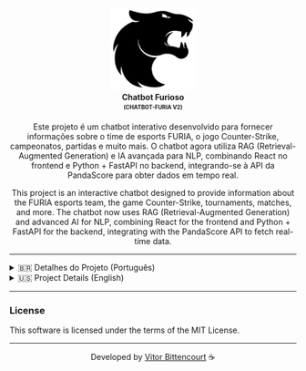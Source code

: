 <p align="center">
  <img src="./frontend/src/assets/Furia_Esports_logo.png" alt="Chatbot Furioso" width="150" /> <br />
  <b>Chatbot Furioso</b> <br />
  <sub><sup><b>(CHATBOT-FURIA V2)</b></sup></sub> <br />
</p>

<p align="center">
  Este projeto é um chatbot interativo desenvolvido para fornecer informações sobre o time de esports FURIA, o jogo Counter-Strike, campeonatos, partidas e muito mais. O chatbot agora utiliza RAG (Retrieval-Augmented Generation) e IA avançada para NLP, combinando React no frontend e Python + FastAPI no backend, integrando-se à API da PandaScore para obter dados em tempo real.
</p>

<p align="center">
  This project is an interactive chatbot designed to provide information about the FURIA esports team, the game Counter-Strike, tournaments, matches, and more. The chatbot now uses RAG (Retrieval-Augmented Generation) and advanced AI for NLP, combining React for the frontend and Python + FastAPI for the backend, integrating with the PandaScore API to fetch real-time data.
</p>

---

<details> <summary>🇧🇷 Detalhes do Projeto (Português)</summary>

## Resumo do Projeto

O **Chatbot Furioso V2** é uma aplicação web que permite aos usuários interagir com um chatbot para obter informações sobre o time FURIA Esports e o cenário competitivo de CS. Ele responde a perguntas sobre próximos jogos, resultados de partidas, estatísticas de jogadores, mapas, armas, campeonatos e muito mais. Agora, com a implementação de RAG e IA para NLP, o chatbot oferece respostas mais precisas e contextualizadas, utilizando um índice FAISS para recuperação de informações.

---

## Estrutura do Projeto

### Estrutura de Pastas

```
chatbot-furia  
├── backend  
│   ├── main.py  
│   ├── services/  
│   │   ├── populate_faiss.py  
│   │   └── faiss_retrieval.py  
│   ├── requirements.txt  
│   └── pycache/  
├── frontend  
│   ├── .gitignore  
│   ├── eslint.config.js  
│   ├── index.html  
│   ├── package.json  
│   ├── README.md  
│   ├── vite.config.js  
│   ├── public/  
│   │   └── vite.svg  
│   └── src/  
│       ├── App.css  
│       ├── App.jsx  
│       ├── index.css  
│       ├── main.jsx  
│       └── assets/  
│           ├── favicon/  
│           │   ├── favicon-32x32.png  
│           │   └── site.webmanifest  
│           └── ...  
└── venv/
```

---

### Backend

- **`main.py`**: Contém a API desenvolvida com FastAPI, responsável por fornecer dados ao chatbot.
- **`services/populate_faiss.py`**: Script para criar e popular o índice FAISS com dados relevantes.
- **`services/faiss_retrieval.py`**: Implementação do mecanismo de recuperação de informações utilizando FAISS e integração com o modelo de linguagem.
- **`requirements.txt`**: Lista de dependências do backend.

### Frontend

- **`App.jsx`**: Componente principal do chatbot, responsável pela interface e lógica de interação.
- **`index.html`**: Estrutura HTML principal do frontend.
- **`vite.config.js`**: Configuração do Vite para o projeto React.
- **`App.css` e `index.css`**: Estilos personalizados para o chatbot.

---

## Funcionalidades

- **Próximos Jogos**: Informações sobre as próximas partidas do time FURIA.
- **Últimos Resultados**: Resultados das partidas mais recentes da FURIA.
- **Lineup**: Lista de jogadores do time (especifique masculino ou feminino).
- **Estatísticas de Jogadores**: Dados como kills, deaths e ADR de jogadores específicos da FURIA.
- **Mapas**: Lista de mapas disponíveis no CS2.
- **Armas**: Informações sobre as armas do jogo.
- **Campeonatos**: Detalhes sobre campeonatos em andamento e futuros.
- **Sobre a FURIA**: Informações gerais sobre a organização FURIA Esports.
- **Respostas Contextualizadas**: Utiliza RAG para fornecer respostas baseadas em informações recuperadas do índice FAISS.
- **Integração com IA**: Respostas geradas por um modelo de linguagem avançado.

---

## Tecnologias e Ferramentas Utilizadas

### Frontend

- **React**: Biblioteca JavaScript para construção de interfaces de usuário.
- **Vite**: Ferramenta de build rápida para projetos frontend.
- **CSS**: Estilização da interface.

### Backend

- **FastAPI**: Framework para construção de APIs rápidas e performáticas.
- **Uvicorn**: Servidor ASGI para rodar a aplicação FastAPI.
- **Requests**: Biblioteca para realizar requisições HTTP.
- **FAISS**: Biblioteca para criação de índices vetoriais e recuperação de informações.
- **HuggingFace Transformers**: Para embeddings e geração de respostas.

### API Utilizada

- **PandaScore API**: API utilizada para obter dados sobre times, partidas, jogadores, mapas e campeonatos de CS2.

---

## Instruções de Uso

### Pré-requisitos

- Node.js e npm instalados para o frontend.
- Python 3.10+ instalado para o backend.

### Configuração do Backend

1. Navegue até a pasta `backend`:
   ```bash
   cd backend
   ```

2. Instale as dependências:
   ```bash
   pip install -r requirements.txt
   ```

3. Crie o índice FAISS:
   ```bash
   python services/populate_faiss.py
   ```

4. Inicie o servidor:
   ```bash
   uvicorn main:app --reload
   ```

### Configuração do Frontend

1. Navegue até a pasta `frontend`:
   ```bash
   cd frontend
   ```

2. Instale as dependências:
   ```bash
   npm install
   ```

3. Inicie o Servidor de Desenvolvimento:
   ```bash
   npm run dev
   ```

---

### Acessando o Chatbot

- O frontend estará disponível em `http://localhost:5173`.
- O backend estará disponível em `http://localhost:8000`.

---

### Comandos Disponíveis

Aqui estão alguns exemplos de comandos que o chatbot entende:

- **Sobre a FURIA**: "Quem é a FURIA?"
- **Próximo Jogo**: "Qual o próximo jogo da FURIA?"
- **Últimos Resultados**: "Qual foi o último jogo da FURIA?"
- **Lineup**: "Quem está na lineup masculina da FURIA?"
- **Mapas**: "Quais são os mapas do CS?"
- **Armas**: "Quais são as armas do jogo?"
- **Próximas Partidas**: "Quais são as próximas partidas?"
- **Campeonatos Atuais**: "Quais campeonatos estão rolando?"
- **Campeonatos Futuros**: "Quais são os próximos campeonatos?"
- **Estatísticas de Jogadores**: "Quais são as estatísticas do jogador [nome]?"
- **Comandos**: "comandos" (lista todos os comandos disponíveis).

---

</details>

<details> <summary>🇺🇸 Project Details (English)</summary>

## Project Summary

The **Chatbot Furioso V2** is a web application that allows users to interact with a chatbot to get information about the FURIA Esports team and the competitive CS scene. It answers questions about upcoming games, match results, player statistics, maps, weapons, tournaments, and more. Now, with the implementation of RAG and AI for NLP, the chatbot provides more accurate and contextualized responses using a FAISS index for information retrieval.

---

## Project Structure

### Folder Structure

```
chatbot-furia  
├── backend  
│   ├── main.py  
│   ├── services/  
│   │   ├── populate_faiss.py  
│   │   └── faiss_retrieval.py  
│   ├── requirements.txt  
│   └── pycache/  
├── frontend  
│   ├── .gitignore  
│   ├── eslint.config.js  
│   ├── index.html  
│   ├── package.json  
│   ├── README.md  
│   ├── vite.config.js  
│   ├── public/  
│   │   └── vite.svg  
│   └── src/  
│       ├── App.css  
│       ├── App.jsx  
│       ├── index.css  
│       ├── main.jsx  
│       └── assets/  
│           ├── favicon/  
│           │   ├── favicon-32x32.png  
│           │   └── site.webmanifest  
│           └── ...  
└── venv/
```

---

### Backend

- **`main.py`**: Contains the API developed with FastAPI, responsible for providing data to the chatbot.
- **`services/populate_faiss.py`**: Script to create and populate the FAISS index with relevant data.
- **`services/faiss_retrieval.py`**: Implementation of the retrieval mechanism using FAISS and integration with the language model.
- **`requirements.txt`**: List of backend dependencies.

### Frontend

- **`App.jsx`**: Main component of the chatbot, responsible for the interface and interaction logic.
- **`index.html`**: Main HTML structure of the frontend.
- **`vite.config.js`**: Vite configuration for the React project.
- **`App.css` and `index.css`**: Custom styles for the chatbot.

---

## Features

- **Upcoming Games**: Information about FURIA's next matches.
- **Recent Results**: Results of FURIA's most recent matches.
- **Lineup**: List of team players (specify male or female).
- **Player Statistics**: Data such as kills, deaths, and ADR for specific FURIA players.
- **Maps**: List of available maps in CS2.
- **Weapons**: Information about the game's weapons.
- **Tournaments**: Details about ongoing and upcoming tournaments.
- **About FURIA**: General information about the FURIA Esports organization.
- **Contextualized Responses**: Uses RAG to provide answers based on information retrieved from the FAISS index.
- **AI Integration**: Responses generated by an advanced language model.

---

## Usage Instructions

### Prerequisites

- Node.js and npm installed for the frontend.
- Python 3.10+ installed for the backend.

### Backend Setup

1. Navigate to the `backend` folder:
   ```bash
   cd backend
   ```

2. Install dependencies:
   ```bash
   pip install -r requirements.txt
   ```

3. Create the FAISS index:
   ```bash
   python services/populate_faiss.py
   ```

4. Start the server:
   ```bash
   uvicorn main:app --reload
   ```

### Frontend Setup

1. Navigate to the `frontend` folder:
   ```bash
   cd frontend
   ```

2. Install dependencies:
   ```bash
   npm install
   ```

3. Start the Development Server:
   ```bash
   npm run dev
   ```

---

### Accessing the Chatbot

- The frontend will be available at `http://localhost:5173`.
- The backend will be available at `http://localhost:8000`.

---

### Available Commands

Here are some examples of commands the chatbot understands:

- **About FURIA**: "Who is FURIA?"
- **Next Game**: "What is FURIA's next game?"
- **Recent Results**: "What was FURIA's last game?"
- **Lineup**: "Who is in FURIA's male lineup?"
- **Maps**: "What are the CS maps?"
- **Weapons**: "What are the weapons in the game?"
- **Upcoming Matches**: "What are the upcoming matches?"
- **Current Tournaments**: "What tournaments are happening?"
- **Future Tournaments**: "What are the next tournaments?"
- **Player Statistics**: "What are the stats for player [name]?"
- **Commands**: "commands" (lists all available commands).

[Watch the video showing the Chatbot working](https://drive.google.com/file/d/1VfLtNuTj5rxNgKKWLnjZJH7uc2ol3Ejk/view?usp=drive_link)

</details>

---

### License

This software is licensed under the terms of the MIT License.

---

<div align="center">

Developed by [Vitor Bittencourt](https://linktr.ee/vv_bittencourt) ☕

</div>